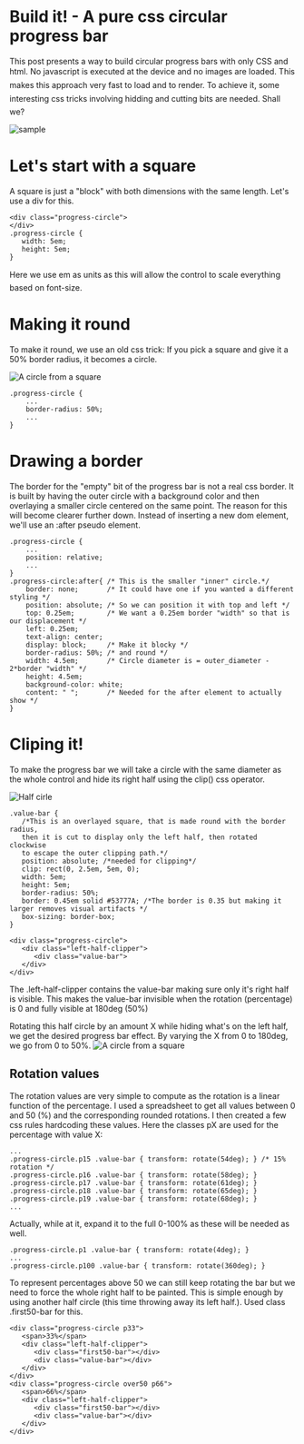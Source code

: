 # Build it! - A pure css circular progress bar

 
This post presents a way to build circular progress bars with only CSS and html. No javascript is executed at the device and no images are loaded. This makes this approach very fast to load and to render. To achieve it, some interesting css tricks involving hidding and cutting bits are needed. Shall we?

![sample](posts/images/cssprogbar-sample.png)

# Let's start with a square
A square is just a "block" with both dimensions with the same length. Let's use a div for this.
```
<div class="progress-circle">
</div>
.progress-circle {
   width: 5em;
   height: 5em;
}
```
Here we use em as units as this will allow the control to scale everything based on font-size. 

# Making it round
To make it round, we use an old css trick: If you pick a square and give it a 50% border radius, it becomes a circle.

![A circle from a square](posts/images/cssprogbar1.png)

```
.progress-circle {
	...
    border-radius: 50%;
	...
}
```

# Drawing a border
The border for the "empty" bit of the progress bar is not a real css border. It is built by having the outer circle with a background color and then overlaying a smaller circle centered on the same point. The reason for this will become clearer further down.
Instead of inserting a new dom element, we'll use an :after pseudo element.
```
.progress-circle {
	...
    position: relative;
	...
}
.progress-circle:after{ /* This is the smaller "inner" circle.*/
    border: none;		/* It could have one if you wanted a different styling */
    position: absolute;	/* So we can position it with top and left */
    top: 0.25em;		/* We want a 0.25em border "width" so that is our displacement */
    left: 0.25em;
    text-align: center;	
    display: block;		/* Make it blocky */
    border-radius: 50%;	/* and round */
    width: 4.5em;		/* Circle diameter is = outer_diameter - 2*border "width" */
    height: 4.5em;
    background-color: white;
    content: " ";		/* Needed for the after element to actually show */
}
```

# Cliping it!
To make the progress bar we will take a circle with the same diameter as the whole control and hide its right half using the clip() css operator. 

![Half cirle](posts/images/cssprogbar2.png)

```
.value-bar {
   /*This is an overlayed square, that is made round with the border radius,
   then it is cut to display only the left half, then rotated clockwise
   to escape the outer clipping path.*/ 
   position: absolute; /*needed for clipping*/
   clip: rect(0, 2.5em, 5em, 0);
   width: 5em;
   height: 5em;
   border-radius: 50%;
   border: 0.45em solid #53777A; /*The border is 0.35 but making it larger removes visual artifacts */
   box-sizing: border-box; 
}

<div class="progress-circle">
   <div class="left-half-clipper">
      <div class="value-bar">
   </div>
</div>
```
The .left-half-clipper contains the value-bar making sure only it's right half is visible. This makes the value-bar invisible when the rotation (percentage) is 0 and fully visible at 180deg (50%)



Rotating this half circle by an amount X while hiding what's on the left half, we get the desired progress bar effect. By varying the X from 0 to 180deg, we go from 0 to 50%.
![A circle from a square](posts/images/cssprogbar3.png)


## Rotation values
The rotation values are very simple to compute as the rotation is a linear function of the percentage. I used a spreadsheet to get all values between 0 and 50 (%) and the corresponding rounded rotations. I then created a few css rules hardcoding these values. Here the classes pX are used for the percentage with value X:
```
...
.progress-circle.p15 .value-bar { transform: rotate(54deg); } /* 15% rotation */
.progress-circle.p16 .value-bar { transform: rotate(58deg); }
.progress-circle.p17 .value-bar { transform: rotate(61deg); }
.progress-circle.p18 .value-bar { transform: rotate(65deg); }
.progress-circle.p19 .value-bar { transform: rotate(68deg); }
...
```
Actually, while at it, expand it to the full 0-100% as these will be needed as well.
```
.progress-circle.p1 .value-bar { transform: rotate(4deg); }
...
.progress-circle.p100 .value-bar { transform: rotate(360deg); }
```


To represent percentages above 50 we can still keep rotating the bar but we need to force the whole right half to be painted. This is simple enough by using another half circle (this time throwing away its left half.). Used class .first50-bar for this.


```
<div class="progress-circle p33">
   <span>33%</span>
   <div class="left-half-clipper">
      <div class="first50-bar"></div>
      <div class="value-bar"></div>
   </div>
</div>
<div class="progress-circle over50 p66">
   <span>66%</span>
   <div class="left-half-clipper">
      <div class="first50-bar"></div>
      <div class="value-bar"></div>
   </div>
</div>
```